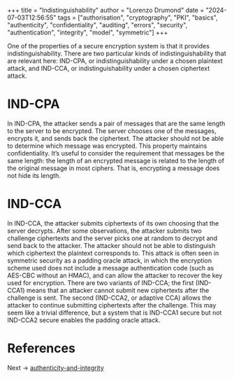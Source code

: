 +++
title = "Indistinguishability"
author = "Lorenzo Drumond"
date = "2024-07-03T12:56:55"
tags = ["authorisation",  "cryptography",  "PKI",  "basics",  "authenticity",  "confidentiality",  "auditing",  "errors",  "security",  "authentication",  "integrity",  "model",  "symmetric"]
+++



One of the properties of a secure encryption system is that it provides indistinguishability. There are two particular kinds of indistinguishability that are relevant here: IND-CPA, or indistinguishability under a chosen plaintext attack, and IND-CCA, or indistinguishability under a chosen ciphertext attack.

# IND-CPA

In IND-CPA, the attacker sends a pair of messages that are the same length to the server to be encrypted. The server chooses one of the messages, encrypts it, and sends back the ciphertext. The attacker should not be able to determine which message was encrypted. This property maintains confidentiality. It’s useful to consider the requirement that messages be the same length: the length of an encrypted message is related to the length of the original message in most ciphers. That is, encrypting a message does not hide its length.

# IND-CCA

In IND-CCA, the attacker submits ciphertexts of its own choosing that the server decrypts. After some observations, the attacker submits two challenge ciphertexts and the server picks one at random to decrypt and send back to the attacker. The attacker should not be able to distinguish which ciphertext the plaintext corresponds to. This attack is often seen in symmetric security as a padding oracle attack, in which the encryption scheme used does not include a message authentication code (such as AES-CBC without an HMAC), and can allow the attacker to recover the key used for encryption. There are two variants of IND-CCA; the first (IND-CCA1) means that an attacker cannot submit new ciphertexts after the challenge is sent. The second (IND-CCA2, or adaptive CCA) allows the attacker to continue submitting ciphertexts after the challenge. This may seem like a trivial difference, but a system that is IND-CCA1 secure but not IND-CCA2 secure enables the padding oracle attack.

# References

Next -> [authenticity-and-integrity](/wiki/authenticity-and-integrity/)
